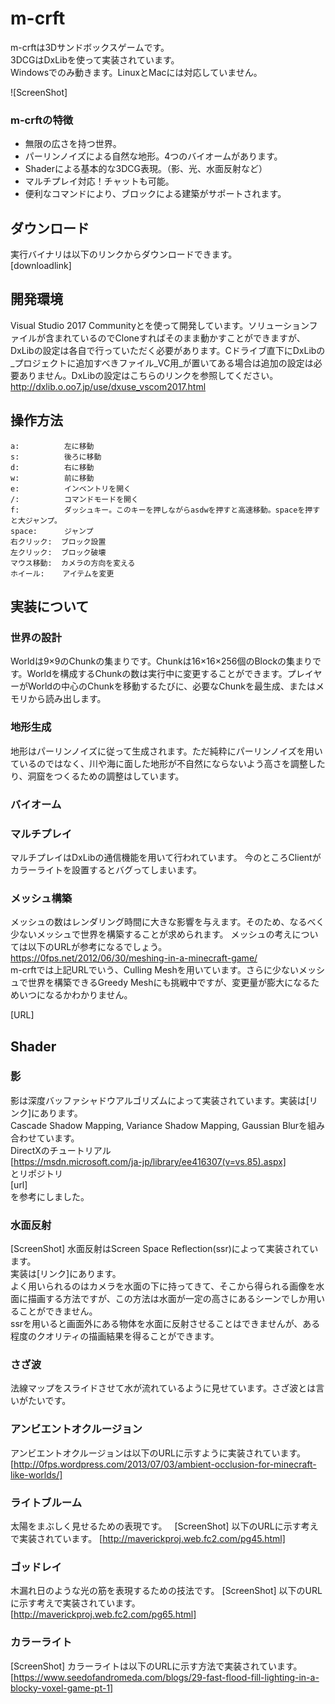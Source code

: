 # m-crft
m-crftは3Dサンドボックスゲームです。  
3DCGはDxLibを使って実装されています。  
Windowsでのみ動きます。LinuxとMacには対応していません。

![ScreenShot]

### m-crftの特徴
* 無限の広さを持つ世界。
* パーリンノイズによる自然な地形。4つのバイオームがあります。
* Shaderによる基本的な3DCG表現。（影、光、水面反射など）
* マルチプレイ対応！チャットも可能。
* 便利なコマンドにより、ブロックによる建築がサポートされます。

## ダウンロード

実行バイナリは以下のリンクからダウンロードできます。  
[downloadlink]

## 開発環境
Visual Studio 2017 Communityとを使って開発しています。ソリューションファイルが含まれているのでCloneすればそのまま動かすことができますが、  
DxLibの設定は各自で行っていただく必要があります。Cドライブ直下にDxLibの_プロジェクトに追加すべきファイル_VC用_が置いてある場合は追加の設定は必要ありません。DxLibの設定はこちらのリンクを参照してください。  
http://dxlib.o.oo7.jp/use/dxuse_vscom2017.html  

## 操作方法
	a:          左に移動  
	s:          後ろに移動  
	d:          右に移動  
	w:          前に移動  
	e:          インベントリを開く 
	/:          コマンドモードを開く  
	f:          ダッシュキー。このキーを押しながらasdwを押すと高速移動。spaceを押すと大ジャンプ。  
	space:      ジャンプ  
	右クリック:  ブロック設置  
	左クリック:  ブロック破壊  
	マウス移動:  カメラの方向を変える  
	ホイール:    アイテムを変更 

## 実装について

### 世界の設計
Worldは9×9のChunkの集まりです。Chunkは16×16×256個のBlockの集まりです。Worldを構成するChunkの数は実行中に変更することができます。プレイヤーがWorldの中心のChunkを移動するたびに、必要なChunkを最生成、またはメモリから読み出します。

### 地形生成
地形はパーリンノイズに従って生成されます。ただ純粋にパーリンノイズを用いているのではなく、川や海に面した地形が不自然にならないよう高さを調整したり、洞窟をつくるための調整はしています。

### バイオーム

### マルチプレイ
マルチプレイはDxLibの通信機能を用いて行われています。
今のところClientがカラーライトを設置するとバグってしまいます。

### メッシュ構築
メッシュの数はレンダリング時間に大きな影響を与えます。そのため、なるべく少ないメッシュで世界を構築することが求められます。
メッシュの考えについては以下のURLが参考になるでしょう。  
https://0fps.net/2012/06/30/meshing-in-a-minecraft-game/  
m-crftでは上記URLでいう、Culling Meshを用いています。さらに少ないメッシュで世界を構築できるGreedy Meshにも挑戦中ですが、変更量が膨大になるためいつになるかわかりません。

[URL]
## Shader

### 影
影は深度バッファシャドウアルゴリズムによって実装されています。実装は[リンク]にあります。  
Cascade Shadow Mapping, Variance Shadow Mapping, Gaussian Blurを組み合わせています。  
DirectXのチュートリアル  
[https://msdn.microsoft.com/ja-jp/library/ee416307(v=vs.85).aspx]  
とリポジトリ  
[url]  
を参考にしました。  

### 水面反射
[ScreenShot]
水面反射はScreen Space Reflection(ssr)によって実装されています。  
実装は[リンク]にあります。  
よく用いられるのはカメラを水面の下に持ってきて、そこから得られる画像を水面に描画する方法ですが、この方法は水面が一定の高さにあるシーンでしか用いることができません。  
ssrを用いると画面外にある物体を水面に反射させることはできませんが、ある程度のクオリティの描画結果を得ることができます。

### さざ波
法線マップをスライドさせて水が流れているように見せています。さざ波とは言いがたいです。

### アンビエントオクルージョン
アンビエントオクルージョンは以下のURLに示すように実装されています。  
[http://0fps.wordpress.com/2013/07/03/ambient-occlusion-for-minecraft-like-worlds/]  

### ライトブルーム
太陽をまぶしく見せるための表現です。  
[ScreenShot]
以下のURLに示す考えで実装されています。
[http://maverickproj.web.fc2.com/pg45.html]

### ゴッドレイ
木漏れ日のような光の筋を表現するための技法です。
[ScreenShot]
以下のURLに示す考えで実装されています。
[http://maverickproj.web.fc2.com/pg65.html]

### カラーライト
[ScreenShot]
カラーライトは以下のURLに示す方法で実装されています。
[https://www.seedofandromeda.com/blogs/29-fast-flood-fill-lighting-in-a-blocky-voxel-game-pt-1]
